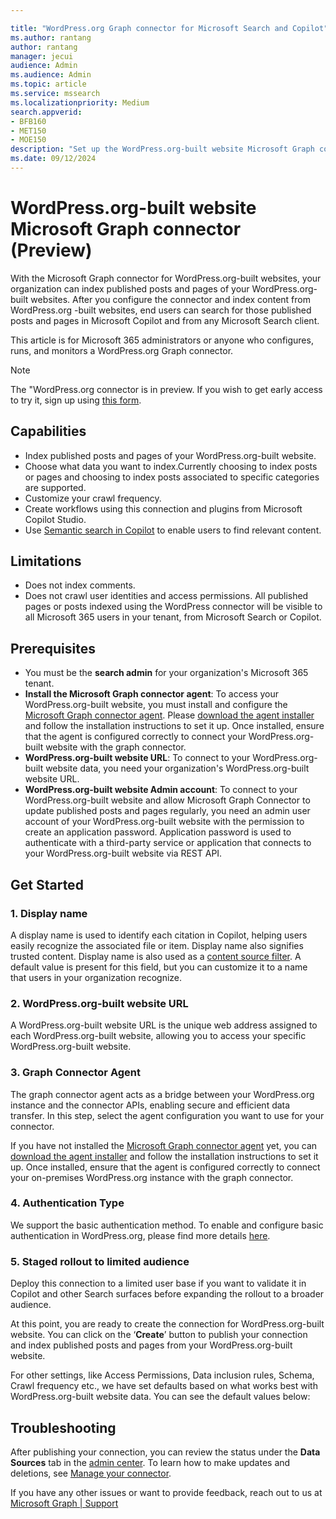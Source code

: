 ```yaml
--- 

title: "WordPress.org Graph connector for Microsoft Search and Copilot" 
ms.author: rantang 
author: rantang
manager: jecui
audience: Admin
ms.audience: Admin 
ms.topic: article 
ms.service: mssearch 
ms.localizationpriority: Medium 
search.appverid: 
- BFB160 
- MET150 
- MOE150 
description: "Set up the WordPress.org-built website Microsoft Graph connector for Microsoft Search and Copilot" 
ms.date: 09/12/2024
---
```


# WordPress.org-built website Microsoft Graph connector (Preview)

With the Microsoft Graph connector for WordPress.org-built websites, your organization can index published posts and pages of your WordPress.org-built websites. After you configure the connector and index content from WordPress.org -built websites, end users can search for those published posts and pages in Microsoft Copilot and from any Microsoft Search client. 

This article is for Microsoft 365 administrators or anyone who configures, runs, and monitors a WordPress.org Graph connector. 

>[!NOTE]
>The "WordPress.org connector is in preview. If you wish to get early access to try it, sign up using [this form](https://forms.office.com/r/JniPmK5bzm).

## Capabilities
- Index published posts and pages of your WordPress.org-built website.    
- Choose what data you want to index.Currently choosing to index posts or pages and choosing to index posts associated to specific categories are supported.
- Customize your crawl frequency.  
- Create workflows using this connection and plugins from Microsoft Copilot Studio.  
- Use [Semantic search in Copilot](semantic-index-for-copilot.md) to enable users to find relevant content.

## Limitations
- Does not index comments. 
- Does not crawl user identities and access permissions. All published pages or posts indexed using the WordPress connector will be visible to all Microsoft 365 users in your tenant, from Microsoft Search or Copilot.

## Prerequisites
- You must be the **search admin** for your organization's Microsoft 365 tenant.
- **Install the Microsoft Graph connector agent**: To access your WordPress.org-built website, you must install and configure the [Microsoft Graph connector agent](https://learn.microsoft.com/en-US/microsoftsearch/graph-connector-agent). Please [download the agent installer](https://www.microsoft.com/en-us/download/details.aspx?id=104045) and follow the installation instructions to set it up. Once installed, ensure that the agent is configured correctly to connect your WordPress.org-built website with the graph connector. 
- **WordPress.org-built website URL**: To connect to your WordPress.org-built website data, you need your organization's WordPress.org-built website URL. 
- **WordPress.org-built website Admin account**: To connect to your WordPress.org-built website and allow Microsoft Graph Connector to update published posts and pages regularly, you need an admin user account of your WordPress.org-built website with the permission to create an application password.  Application password is used to authenticate with a third-party service or application that connects to your WordPress.org-built website via REST API. 

## Get Started

### 1. Display name 
A display name is used to identify each citation in Copilot, helping users easily recognize the associated file or item. Display name also signifies trusted content. Display name is also used as a [content source filter](/MicrosoftSearch/custom-filters#content-source-filters). A default value is present for this field, but you can customize it to a name that users in your organization recognize.

### 2. WordPress.org-built website URL
A WordPress.org-built website URL is the unique web address assigned to each WordPress.org-built website, allowing you to access your specific WordPress.org-built website.   

### 3. Graph Connector Agent
The graph connector agent acts as a bridge between your WordPress.org instance and the connector APIs, enabling secure and efficient data transfer. In this step, select the agent configuration you want to use for your connector.  

If you have not installed the [Microsoft Graph connector agent](https://learn.microsoft.com/en-US/microsoftsearch/graph-connector-agent) yet, you can  [download the agent installer](https://www.microsoft.com/en-us/download/details.aspx?id=104045) and follow the installation instructions to set it up. Once installed, ensure that the agent is configured correctly to connect your on-premises WordPress.org instance with the graph connector. 

### 4. Authentication Type
We support the basic authentication method. To enable and configure basic authentication in WordPress.org, please find more details [here](https://make.wordpress.org/core/2020/11/05/application-passwords-integration-guide/).  

### 5. Staged rollout to limited audience
Deploy this connection to a limited user base if you want to validate it in Copilot and other Search surfaces before expanding the rollout to a broader audience.

At this point, you are ready to create the connection for WordPress.org-built website. You can click on the ‘**Create**’ button to publish your connection and index published posts and pages from your WordPress.org-built website.  

For other settings, like Access Permissions, Data inclusion rules, Schema, Crawl frequency etc., we have set defaults based on what works best with WordPress.org-built website data. You can see the default values below: 









## Troubleshooting
After publishing your connection, you can review the status under the **Data Sources** tab in the [admin center](https://admin.microsoft.com). To learn how to make updates and deletions, see [Manage your connector](manage-connector.md).

If you have any other issues or want to provide feedback, reach out to us at [Microsoft Graph | Support](https://developer.microsoft.com/en-us/graph/support)
